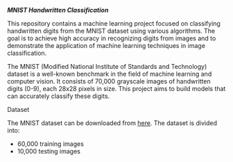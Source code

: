 ***MNIST Handwritten Classification***

This repository contains a machine learning project focused on classifying handwritten digits from the MNIST dataset using various algorithms. The goal is to achieve high accuracy in recognizing digits from images and to demonstrate the application of machine learning techniques in image classification.

The MNIST (Modified National Institute of Standards and Technology) dataset is a well-known benchmark in the field of machine learning and computer vision. It consists of 70,000 grayscale images of handwritten digits (0-9), each 28x28 pixels in size. This project aims to build models that can accurately classify these digits.

Dataset

The MNIST dataset can be downloaded from [here](http://yann.lecun.com/exdb/mnist/). The dataset is divided into:
- 60,000 training images
- 10,000 testing images
